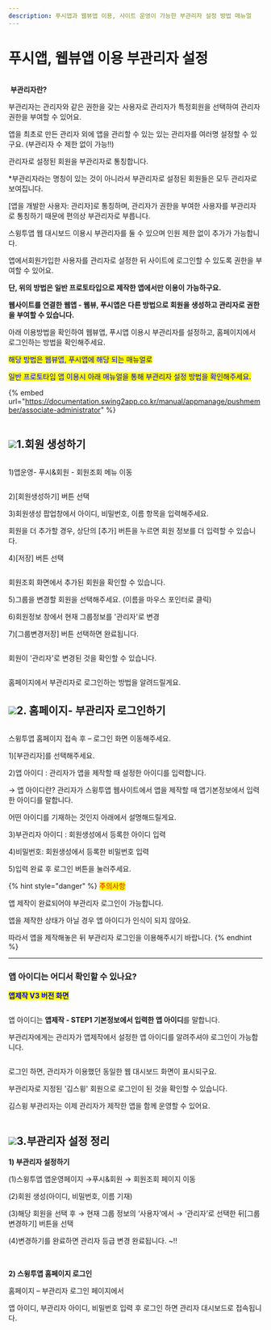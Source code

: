 ```yaml
---
description: 푸시앱과 웹뷰앱 이용, 사이트 운영이 가능한 부관리자 설정 방법 매뉴얼
---
```


# 푸시앱, 웹뷰앱 이용 부관리자 설정

<figure><img src="../../../.gitbook/assets/구분선 (5) (1).PNG" alt=""><figcaption></figcaption></figure>

<img src="../../../.gitbook/assets/image (9).png" alt="" data-size="line"> **부관리자란?**

부관리자는 관리자와 같은 권한을 갖는 사용자로 관리자가 특정회원을 선택하여 관리자 권한을 부여할 수 있어요.

앱을 최초로 만든 관리자 외에 앱을 관리할 수 있는 있는 관리자를 여러명 설정할 수 있구요. (부관리자 수 제한 없이 가능!!)

관리자로 설정된 회원을 부관리자로 통칭합니다.

\*부관리자라는 명칭이 있는 것이 아니라서 부관리자로 설정된 회원들은 모두 관리자로 보여집니다.

\[앱을 개발한 사용자: 관리자]로 통칭하며, 관리자가 권한을 부여한 사용자를 부관리자로 통칭하기 때문에 편의상 부관리자로 부릅니다.



스윙투앱 웹 대시보드 이용시 부관리자를 둘 수 있으며 인원 제한 없이 추가가 가능합니다.

앱에서회원가입한 사용자를 관리자로 설정한 뒤 사이트에 로그인할 수 있도록 권한을 부여할 수 있어요.

**단, 위의 방법은 일반 프로토타입으로 제작한 앱에서만 이용이 가능하구요.**

**웹사이트를 연결한 웹앱 - 웹뷰, 푸시앱은 다른 방법으로 회원을 생성하고 관리자로 권한을 부여할 수 있습니다.**

아래 이용방법을 확인하여 웹뷰앱, 푸시앱 이용시 부관리자를 설정하고, 홈페이지에서 로그인하는 방법을 확인해주세요.



<mark style="color:blue;">해당 방법은 웹뷰앱, 푸시앱에 해당 되는 매뉴얼로</mark>

<mark style="color:blue;">일반 프로토타입 앱 이용시 아래 매뉴얼을 통해 부관리자 설정 방법을 확인해주세요.</mark>&#x20;

{% embed url="https://documentation.swing2app.co.kr/manual/appmanage/pushmember/associate-administrator" %}

<figure><img src="../../../.gitbook/assets/구분선 (5) (1).PNG" alt=""><figcaption></figcaption></figure>

## ![](<../../../.gitbook/assets/image (2) (1).png>)1.회원 생성하기

<figure><img src="../../../.gitbook/assets/웹앱부관리자1.png" alt=""><figcaption></figcaption></figure>

1\)앱운영- 푸시&회원 - 회원조회 메뉴 이동



<figure><img src="../../../.gitbook/assets/웹앱부관리자2.png" alt=""><figcaption></figcaption></figure>

2\)\[회원생성하기] 버튼 선택

3\)회원생성 팝업창에서 아이디, 비밀번호, 이름 항목을 입력해주세요.

회원을 더 추가할 경우, 상단의 \[추가] 버튼을 누르면 회원 정보를 더 입력할 수 있습니다.

4\)\[저장] 버튼 선택



<figure><img src="../../../.gitbook/assets/웹앱부관리자3.png" alt=""><figcaption></figcaption></figure>

회원조회 화면에서 추가된 회원을 확인할 수 있습니다.

5\)그룹을 변경할 회원을 선택해주세요. (이름을 마우스 포인터로 클릭)

6\)회원정보 창에서 현재 그룹정보를 '관리자'로 변경

7\)\[그룹변경저장] 버튼 선택하면 완료됩니다.



<figure><img src="../../../.gitbook/assets/웹앱부관리자4.png" alt=""><figcaption></figcaption></figure>

회원이 '관리자'로 변경된 것을 확인할 수 있습니다.

<figure><img src="../../../.gitbook/assets/구분선 (5) (1).PNG" alt=""><figcaption></figcaption></figure>

홈페이지에서 부관리자로 로그인하는 방법을 알려드릴게요.

## ![](<../../../.gitbook/assets/image (2) (1).png>)2. 홈페이지- 부관리자 로그인하기

<div align="left">

<figure><img src="../../../.gitbook/assets/부관리자-로그인_20.07.png" alt=""><figcaption></figcaption></figure>

</div>

스윙투앱 홈페이지 접속 후 – 로그인 화면 이동해주세요.

1\)\[부관리자]를 선택해주세요.

2\)앱 아이디 : 관리자가 앱을 제작할 때 설정한 아이디를 입력합니다.

→ 앱 아이디란? 관리자가 스윙투앱 웹사이트에서 앱을 제작할 때 앱기본정보에서 입력한 아이디를 말합니다.

어떤 아이디를 기재하는 것인지 아래에서 설명해드릴게요.

3\)부관리자 아이디 : 회원생성에서 등록한 아이디 입력

4\)비밀번호: 회원생성에서 등록한 비밀번호 입력

5\)입력 완료 후 로그인 버튼을 눌러주세요.

{% hint style="danger" %}
<mark style="color:red;">주의사항</mark>

앱 제작이 완료되어야 부관리자 로그인이 가능합니다.

앱을 제작한 상태가 아닐 경우 앱 아이디가 인식이 되지 않아요.

따라서 앱을 제작해놓은 뒤 부관리자 로그인을 이용해주시기 바랍니다.
{% endhint %}

***

### 앱 아이디는 어디서 확인할 수 있나요?

<mark style="color:blue;">**앱제작 V3 버전 화면**</mark>

<div align="left">

<figure><img src="../../../.gitbook/assets/앱아이디1 (1).png" alt=""><figcaption></figcaption></figure>

</div>

앱 아이디는 **앱제작 - STEP1 기본정보에서 입력한 앱 아이디**를 말합니다.

부관리자에게는 관리자가 앱제작에서 설정한 앱 아이디를 알려주셔야 로그인이 가능합니다.



<div align="left">

<figure><img src="../../../.gitbook/assets/웹앱부관리자5.png" alt=""><figcaption></figcaption></figure>

</div>

로그인 하면, 관리자가 이용했던 동일한 웹 대시보드 화면이 표시되구요.

부관리자로 지정된 '김스윙' 회원으로 로그인이 된 것을 확인할 수 있습니다.

김스윙 부관리자는 이제 관리자가 제작한 앱을 함께 운영할 수 있어요.

<figure><img src="../../../.gitbook/assets/구분선 (5) (1).PNG" alt=""><figcaption></figcaption></figure>

## ![](<../../../.gitbook/assets/image (2) (1).png>)3.부관리자 설정 정리



**1) 부관리자 설정하기**

(1)스윙투앱 앱운영페이지 →푸시&회원 → 회원조회 페이지 이동

(2)회원 생성(아이디, 비밀번호, 이름 기재)

(3)해당 회원을 선택 후 → 현재 그룹 정보의 ‘사용자’에서 → ‘관리자’로 선택한 뒤\[그룹변경하기] 버튼을 선택

(4)변경하기를 완료하면 관리자 등급 변경 완료됩니다. \~!!

​

**2) 스윙투앱 홈페이지 로그인**

홈페이지 – 부관리자 로그인 페이지에서

앱 아이디, 부관리자 아이디, 비밀번호 입력 후 로그인 하면 관리자 대시보드로 접속됩니다.

